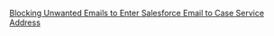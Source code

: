 <a href="https://salesforcecentral.com/blocking-unwanted-emails-to-enter-salesforce-email-to-case-service-address/">Blocking Unwanted Emails to Enter Salesforce Email to Case Service Address</a>
